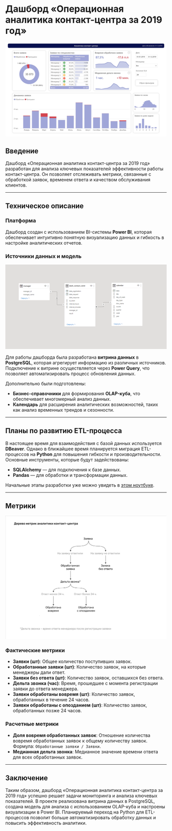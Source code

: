 # Дашборд «Операционная аналитика контакт-центра за 2019 год»

![Общий вид дашборда](image/dash-1.jpg)

## Введение
Дашборд «Операционная аналитика контакт-центра за 2019 год» разработан для анализа ключевых показателей эффективности работы контакт-центра. Он позволяет отслеживать метрики, связанные с обработкой заявок, временем ответа и качеством обслуживания клиентов.

---

## Техническое описание

### Платформа
Дашборд создан с использованием BI-системы **Power BI**, которая обеспечивает интуитивно понятную визуализацию данных и гибкость в настройке аналитических отчетов.

### Источники данных и модель
![Модель данных](image/model.PNG)

Для работы дашборда была разработана **витрина данных** в **PostgreSQL**, которая агрегирует информацию из различных источников. Подключение к витрине осуществляется через **Power Query**, что позволяет автоматизировать процесс обновления данных.

Дополнительно были подготовлены:
- **Бизнес-справочники** для формирования **OLAP-куба**, что обеспечивает многомерный анализ данных.
- **Календарь** для расширения аналитических возможностей, таких как анализ временных трендов и сезонности.

---

## Планы по развитию ETL-процесса

В настоящее время для взаимодействия с базой данных используется **DBeaver**. Однако в ближайшее время планируется миграция ETL-процессов на **Python** для повышения гибкости и производительности. Основные инструменты, которые будут задействованы:
- **SQLAlchemy** — для подключения к базе данных.
- **Pandas** — для обработки и трансформации данных.

Начальные этапы разработки уже можно увидеть в [этом ноутбуке]().

---

## Метрики

![Карта метрик](image/metric-map.jpg)

### Фактические метрики
- **Заявки (шт)**: Общее количество поступивших заявок.
- **Обработанные заявки (шт)**: Количество заявок, на которые менеджеры дали ответ.
- **Заявки без ответа (шт)**: Количество заявок, оставшихся без ответа.
- **Дельта звонка (час)**: Время, прошедшее с момента регистрации заявки до ответа менеджера.
- **Заявки обработаны вовремя (шт)**: Количество заявок, обработанных в течение 24 часов.
- **Заявки обработаны с опозданием (шт)**: Количество заявок, обработанных позже 24 часов.

### Расчетные метрики
- **Доля вовремя обработанных заявок**: Отношение количества вовремя обработанных заявок к общему количеству заявок.  
  Формула: `Обработанные заявки / Заявки`.
- **Медианная дельта звонка**: Медианное значение времени ответа для всех обработанных заявок.

---

## Заключение
Таким образом, дашборд «Операционная аналитика контакт-центра за 2019 год» успешно решает задачи мониторинга и анализа ключевых показателей. В проекте реализована витрина данных в PostgreSQL, создана модель для анализа с использованием OLAP-куба и настроены визуализации в Power BI. Планируемый переход на Python для ETL-процессов позволит больше автоматизировать обработку данных и повысить эффективность аналитики.
